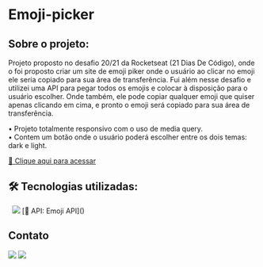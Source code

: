 # Emoji-picker


## Sobre o projeto:

Projeto proposto no desafio 20/21 da Rocketseat (21 Dias De Código), onde o foi proposto criar um site de emoji piker onde o usuário ao clicar no emoji ele seria copiado para sua área de transferência. 
Fui além nesse desafio e utilizei uma API para pegar todos os emojis e colocar à disposição para o usuário escolher. Onde também, ele pode copiar qualquer emoji que quiser apenas clicando em cima, e pronto o emoji será copiado para sua área de transferência. 

• Projeto totalmente responsivo com o uso de media query. <br>
• Contem um botão onde o usuário poderá escolher entre os dois temas: dark e light. 


[🔗 Clique aqui para acessar]()

## 🛠 Tecnologias utilizadas:

<div display="block">
<img src="https://img.shields.io/badge/HTML5-E34F26?style=for-the-badge&logo=html5&logoColor=white" alt="">
<img src="https://img.shields.io/badge/CSS3-1572B6?style=for-the-badge&logo=css3&logoColor=white" alt="">
<img src="https://img.shields.io/badge/JavaScript-F7DF1E?style=for-the-badge&logo=javascript&logoColor=black" />
[🔗 API: Emoji API]()
</div>

<!--# Autor:-->
## Contato
<a href="https://www.linkedin.com/in/anderson-r-souza" target="_blank"><img src="https://img.shields.io/badge/-LinkedIn-%230077B5?style=for-the-badge&logo=linkedin&logoColor=white" target="_blank"></a> 
<a href = "mailto:anderson.rodriguesouz@gmail.com"><img src="https://img.shields.io/badge/-Gmail-%23333?style=for-the-badge&logo=gmail&logoColor=white" target="_blank"></a>

